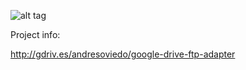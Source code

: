 ![alt tag](https://googledrive.com/host/0BxpnQDC5hjw-RVlQTFM4ZzNWOVk/google-drive-ftp-adapter/icon.jpeg)

Project info: 

http://gdriv.es/andresoviedo/google-drive-ftp-adapter

